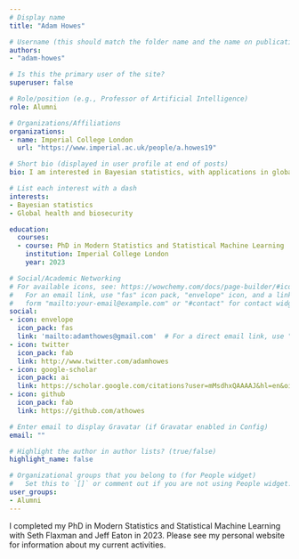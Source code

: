 ```yaml
---
# Display name
title: "Adam Howes"

# Username (this should match the folder name and the name on publications)
authors:
- "adam-howes"

# Is this the primary user of the site?
superuser: false

# Role/position (e.g., Professor of Artificial Intelligence)
role: Alumni

# Organizations/Affiliations
organizations:
- name: Imperial College London
  url: "https://www.imperial.ac.uk/people/a.howes19"

# Short bio (displayed in user profile at end of posts)
bio: I am interested in Bayesian statistics, with applications in global health and biosecurity.

# List each interest with a dash
interests:
- Bayesian statistics
- Global health and biosecurity

education:
  courses:
  - course: PhD in Modern Statistics and Statistical Machine Learning
    institution: Imperial College London
    year: 2023

# Social/Academic Networking
# For available icons, see: https://wowchemy.com/docs/page-builder/#icons
#   For an email link, use "fas" icon pack, "envelope" icon, and a link in the
#   form "mailto:your-email@example.com" or "#contact" for contact widget.
social:
- icon: envelope
  icon_pack: fas
  link: 'mailto:adamthowes@gmail.com'  # For a direct email link, use "mailto:test@example.org".
- icon: twitter
  icon_pack: fab
  link: http://www.twitter.com/adamhowes
- icon: google-scholar
  icon_pack: ai
  link: https://scholar.google.com/citations?user=mMsdhxQAAAAJ&hl=en&oi=ao
- icon: github
  icon_pack: fab
  link: https://github.com/athowes

# Enter email to display Gravatar (if Gravatar enabled in Config)
email: ""

# Highlight the author in author lists? (true/false)
highlight_name: false

# Organizational groups that you belong to (for People widget)
#   Set this to `[]` or comment out if you are not using People widget.
user_groups:
- Alumni
---
```


I completed my PhD in Modern Statistics and Statistical Machine Learning with Seth Flaxman and Jeff Eaton in 2023.
Please see my personal website for information about my current activities.
